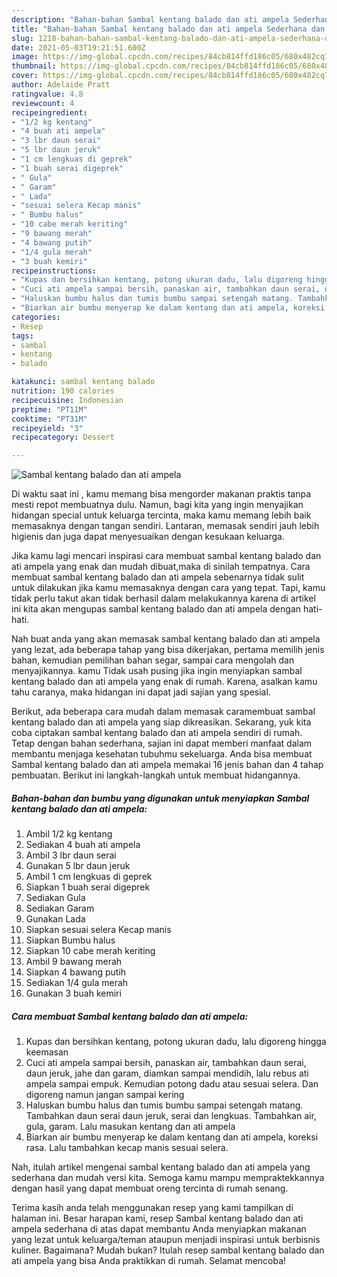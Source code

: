 ```yaml
---
description: "Bahan-bahan Sambal kentang balado dan ati ampela Sederhana dan Mudah Dibuat"
title: "Bahan-bahan Sambal kentang balado dan ati ampela Sederhana dan Mudah Dibuat"
slug: 1218-bahan-bahan-sambal-kentang-balado-dan-ati-ampela-sederhana-dan-mudah-dibuat
date: 2021-05-03T19:21:51.600Z
image: https://img-global.cpcdn.com/recipes/84cb814ffd186c05/680x482cq70/sambal-kentang-balado-dan-ati-ampela-foto-resep-utama.jpg
thumbnail: https://img-global.cpcdn.com/recipes/84cb814ffd186c05/680x482cq70/sambal-kentang-balado-dan-ati-ampela-foto-resep-utama.jpg
cover: https://img-global.cpcdn.com/recipes/84cb814ffd186c05/680x482cq70/sambal-kentang-balado-dan-ati-ampela-foto-resep-utama.jpg
author: Adelaide Pratt
ratingvalue: 4.8
reviewcount: 4
recipeingredient:
- "1/2 kg kentang"
- "4 buah ati ampela"
- "3 lbr daun serai"
- "5 lbr daun jeruk"
- "1 cm lengkuas di geprek"
- "1 buah serai digeprek"
- " Gula"
- " Garam"
- " Lada"
- "sesuai selera Kecap manis"
- " Bumbu halus"
- "10 cabe merah keriting"
- "9 bawang merah"
- "4 bawang putih"
- "1/4 gula merah"
- "3 buah kemiri"
recipeinstructions:
- "Kupas dan bersihkan kentang, potong ukuran dadu, lalu digoreng hingga keemasan"
- "Cuci ati ampela sampai bersih, panaskan air, tambahkan daun serai, daun jeruk, jahe dan garam, diamkan sampai mendidih, lalu rebus ati ampela sampai empuk. Kemudian potong dadu atau sesuai selera. Dan digoreng namun jangan sampai kering"
- "Haluskan bumbu halus dan tumis bumbu sampai setengah matang. Tambahkan daun serai daun jeruk, serai dan lengkuas. Tambahkan air, gula, garam. Lalu masukan kentang dan ati ampela"
- "Biarkan air bumbu menyerap ke dalam kentang dan ati ampela, koreksi rasa. Lalu tambahkan kecap manis sesuai selera."
categories:
- Resep
tags:
- sambal
- kentang
- balado

katakunci: sambal kentang balado 
nutrition: 190 calories
recipecuisine: Indonesian
preptime: "PT11M"
cooktime: "PT31M"
recipeyield: "3"
recipecategory: Dessert

---
```



![Sambal kentang balado dan ati ampela](https://img-global.cpcdn.com/recipes/84cb814ffd186c05/680x482cq70/sambal-kentang-balado-dan-ati-ampela-foto-resep-utama.jpg)

Di waktu  saat ini , kamu memang bisa mengorder makanan praktis tanpa mesti repot membuatnya dulu. Namun, bagi kita yang ingin menyajikan hidangan special untuk keluarga tercinta, maka kamu memang lebih baik memasaknya dengan tangan sendiri. Lantaran, memasak sendiri jauh lebih higienis dan juga dapat menyesuaikan dengan kesukaan keluarga.

Jika kamu lagi mencari inspirasi cara membuat sambal kentang balado dan ati ampela yang enak dan mudah dibuat,maka di sinilah tempatnya. Cara membuat sambal kentang balado dan ati ampela  sebenarnya tidak sulit untuk dilakukan jika kamu memasaknya dengan cara yang tepat. Tapi, kamu tidak perlu takut akan tidak berhasil dalam melakukannya 
karena di artikel ini kita akan mengupas sambal kentang balado dan ati ampela dengan hati-hati.  



Nah buat anda yang akan memasak sambal kentang balado dan ati ampela yang lezat, ada beberapa tahap yang bisa dikerjakan, pertama memilih jenis bahan, kemudian pemilihan bahan segar, sampai cara mengolah dan menyajikannya. kamu Tidak usah pusing jika ingin menyiapkan sambal kentang balado dan ati ampela yang enak di rumah. Karena, asalkan kamu  tahu caranya, maka hidangan ini dapat jadi sajian yang spesial.

Berikut, ada beberapa cara mudah dalam memasak caramembuat sambal kentang balado dan ati ampela yang siap dikreasikan. Sekarang, yuk kita coba ciptakan sambal kentang balado dan ati ampela sendiri di rumah. Tetap dengan bahan sederhana, sajian ini dapat memberi manfaat dalam membantu menjaga kesehatan tubuhmu sekeluarga. Anda bisa membuat Sambal kentang balado dan ati ampela memakai 16 jenis bahan dan 4 tahap pembuatan. Berikut ini langkah-langkah untuk membuat hidangannya.

<!--inarticleads1-->

##### Bahan-bahan dan bumbu yang digunakan untuk menyiapkan Sambal kentang balado dan ati ampela:

1. Ambil 1/2 kg kentang
1. Sediakan 4 buah ati ampela
1. Ambil 3 lbr daun serai
1. Gunakan 5 lbr daun jeruk
1. Ambil 1 cm lengkuas di geprek
1. Siapkan 1 buah serai digeprek
1. Sediakan  Gula
1. Sediakan  Garam
1. Gunakan  Lada
1. Siapkan sesuai selera Kecap manis
1. Siapkan  Bumbu halus
1. Siapkan 10 cabe merah keriting
1. Ambil 9 bawang merah
1. Siapkan 4 bawang putih
1. Sediakan 1/4 gula merah
1. Gunakan 3 buah kemiri




<!--inarticleads2-->

##### Cara membuat Sambal kentang balado dan ati ampela:

1. Kupas dan bersihkan kentang, potong ukuran dadu, lalu digoreng hingga keemasan
1. Cuci ati ampela sampai bersih, panaskan air, tambahkan daun serai, daun jeruk, jahe dan garam, diamkan sampai mendidih, lalu rebus ati ampela sampai empuk. Kemudian potong dadu atau sesuai selera. Dan digoreng namun jangan sampai kering
1. Haluskan bumbu halus dan tumis bumbu sampai setengah matang. Tambahkan daun serai daun jeruk, serai dan lengkuas. Tambahkan air, gula, garam. Lalu masukan kentang dan ati ampela
1. Biarkan air bumbu menyerap ke dalam kentang dan ati ampela, koreksi rasa. Lalu tambahkan kecap manis sesuai selera.




Nah, itulah artikel mengenai  sambal kentang balado dan ati ampela  yang sederhana dan mudah versi kita. Semoga kamu mampu mempraktekkannya dengan hasil yang dapat membuat oreng tercinta di rumah senang. 

Terima kasih anda telah menggunakan resep yang kami tampilkan di halaman ini. Besar harapan kami, resep  Sambal kentang balado dan ati ampela sederhana di atas dapat membantu Anda menyiapkan makanan yang lezat untuk keluarga/teman ataupun menjadi inspirasi untuk berbisnis kuliner. Bagaimana? Mudah bukan? Itulah resep sambal kentang balado dan ati ampela yang bisa Anda praktikkan di rumah. Selamat mencoba!

